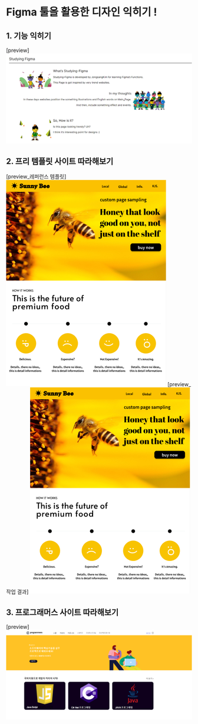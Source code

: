 # Figma 툴을 활용한 디자인 익히기 !
## 1. 기능 익히기
[preview]
![2021_04_user_count](./Figma0.png)

## 2. 프리 템플릿 사이트 따라해보기
[preview_레퍼런스 템플릿]
![2021_04_user_count](./Figma1.png)
[preview_작업 결과]
![2021_04_user_count](./Figma1.png)

## 3. 프로그래머스 사이트 따라해보기
[preview]
![2021_04_user_count](./Figma2.png)
